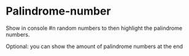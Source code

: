 # Palindrome-number
Show in console #n random numbers to then highlight the palindrome numbers.

Optional: you can show the amount of palindrome numbers at the end 

